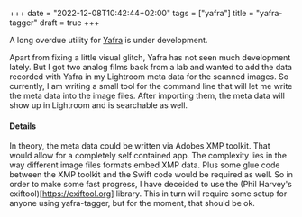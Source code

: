 +++
date = "2022-12-08T10:42:44+02:00"
tags = ["yafra"]
title = "yafra-tagger"
draft = true
+++

A long overdue utility for [Yafra](/yafra) is under development.
<!--more-->
Apart from fixing a little visual glitch, Yafra has not seen much development lately. But I got two analog films back from a lab and wanted to add the data recorded with Yafra in my Lightroom meta data for the scanned images. So currently, I am writing a small tool for the command line that will let me write the meta data into the image files. After importing them, the meta data will show up in Lightroom and is searchable as well.
#### Details
In theory, the meta data could be written via Adobes XMP toolkit. That would allow for a completely self contained app. The complexity lies in the way different image files formats embed XMP data. Plus some glue code between the XMP toolkit and the Swift code would be required as well. So in order to make some fast progress, I have deceided to use the (Phil Harvey's exiftool)[https://exiftool.org] library. This in turn will require some setup for anyone using yafra-tagger, but for the moment, that should be ok.

